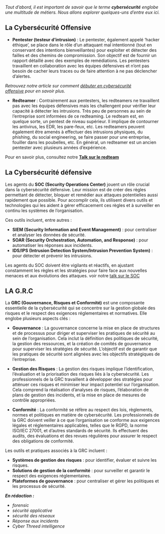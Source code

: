 
_Tout d’abord, il est important de savoir que le terme **cybersécurité** englobe une multitude de métiers. Nous allons explorer quelques-uns d’entre eux ici._

## La Cybersécurité Offensive

- **Pentester (testeur d’intrusion)** : Le pentester, également appelé ‘hacker éthique’, se place dans le rôle d’un attaquant mal intentionné (tout en conservant des intentions bienveillantes) pour exploiter et détecter des failles et des chemins de compromission. Son objectif est de fournir un rapport détaillé avec des exemples de remédiations. Les pentesters travaillent en collaboration avec les équipes défensives et n’ont pas besoin de cacher leurs traces ou de faire attention à ne pas déclencher d’alertes.

_Retrouvez notre article sur comment [débuter en cybersécurité offensive](https://hacking-france.fr/debuterlacyber/) pour en savoir plus._

- **Redteamer** : Contrairement aux pentesters, les redteamers ne travaillent pas avec les équipes défensives mais les challengent pour vérifier leur capacité à détecter les intrusions. Très peu de personnes au sein de l’entreprise sont informées de ce redteaming. Le redteam est, en quelque sorte, un pentest de niveau supérieur. Il implique de contourner les antivirus, les EDR, les pare-feux, etc. Les redteamers peuvent également être amenés à effectuer des intrusions physiques, du phishing, du social engineering, se faire passer pour une entreprise, fouiller dans les poubelles, etc. En général, un redteamer est un ancien pentester avec plusieurs années d’expérience.

Pour en savoir plus, consultez notre [**Talk sur le redteam**](https://youtu.be/4QzCgT829aM?si=RwYjW7e_FhjQaj7i)

## La Cybersécurité défensive

Les agents du **SOC (Security Operations Center)** jouent un rôle crucial dans la cybersécurité défensive. Leur mission est de créer des règles permettant de détecter, bloquer et remédier aux attaques potentielles aussi rapidement que possible. Pour accomplir cela, ils utilisent divers outils et technologies qui les aident à gérer efficacement ces règles et à surveiller en continu les systèmes de l’organisation.

Ces outils incluent, entre autres :

- **SIEM (Security Information and Event Management)** : pour centraliser et analyser les données de sécurité.
- **SOAR (Security Orchestration, Automation, and Response)** : pour automatiser les réponses aux incidents.
- **IDS/IPS (Intrusion Detection System/Intrusion Prevention System)** : pour détecter et prévenir les intrusions.

Les agents du SOC doivent être vigilants et réactifs, en ajustant constamment les règles et les stratégies pour faire face aux nouvelles menaces et aux évolutions des attaques. voir notre [talk sur le SOC](https://youtu.be/DAD7H5sSNcs?si=VyAgvxSD1ID1jEhW)

## LA G.R.C

La **GRC (Gouvernance, Risques et Conformité)** est une composante essentielle de la cybersécurité qui se concentre sur la gestion globale des risques et le respect des exigences réglementaires et normatives. Elle englobe plusieurs aspects clés :

- **Gouvernance** : La gouvernance concerne la mise en place de structures et de processus pour diriger et superviser les pratiques de sécurité au sein de l’organisation. Cela inclut la définition des politiques de sécurité, la gestion des ressources, et la création de comités de gouvernance pour superviser les stratégies de sécurité. L’objectif est de garantir que les pratiques de sécurité sont alignées avec les objectifs stratégiques de l’entreprise.
    
- **Gestion des Risques** : La gestion des risques implique l’identification, l’évaluation et la priorisation des risques liés à la cybersécurité. Les professionnels de la GRC travaillent à développer des stratégies pour atténuer ces risques et minimiser leur impact potentiel sur l’organisation. Cela comprend la réalisation d’analyses de risques, l’élaboration de plans de gestion des incidents, et la mise en place de mesures de contrôle appropriées.
    
- **Conformité** : La conformité se réfère au respect des lois, règlements, normes et politiques en matière de cybersécurité. Les professionnels de la GRC doivent veiller à ce que l’organisation se conforme aux exigences légales et réglementaires applicables, telles que le RGPD, la norme ISO/IEC 27001, et d’autres standards de sécurité. Ils effectuent des audits, des évaluations et des revues régulières pour assurer le respect des obligations de conformité.
    

Les outils et pratiques associés à la GRC incluent :

- **Systèmes de gestion des risques** : pour identifier, évaluer et suivre les risques.
- **Solutions de gestion de la conformité** : pour surveiller et garantir le respect des exigences réglementaires.
- **Plateformes de gouvernance** : pour centraliser et gérer les politiques et les processus de sécurité.

**_En rédaction :_**

- _forensic_
- _sécurité applicative_
- _sécurité des réseaux_
- _Réponse aux incidents_
- _Cyber Threed intelligence_